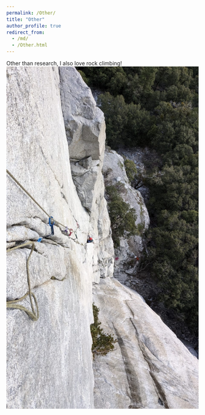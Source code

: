 ```yaml
---
permalink: /Other/
title: "Other"
author_profile: true
redirect_from: 
  - /md/
  - /Other.html
---
```


Other than research, I also love rock climbing!<br/><img src='/images/500x300.png'>
